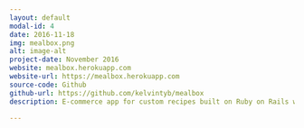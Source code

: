 ```yaml
---
layout: default
modal-id: 4
date: 2016-11-18
img: mealbox.png
alt: image-alt
project-date: November 2016
website: mealbox.herokuapp.com
website-url: https://mealbox.herokuapp.com
source-code: Github
github-url: https://github.com/kelvintyb/mealbox
description: E-commerce app for custom recipes built on Ruby on Rails with PostgreSQL database and Masonry for the frontend. Integrates the Nutritonix API for calculation of individual recipe's nutritional value, and Braintree API for payments. 

---
```

